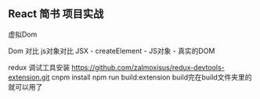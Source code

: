 ## React 简书 项目实战
虚拟Dom  

Dom 对比   js对象对比
JSX -  createElement - JS对象 - 真实的DOM

redux 调试工具安装
https://github.com/zalmoxisus/redux-devtools-extension.git
cnpm install
npm run build:extension
build完在build文件夹里的就可以用了
